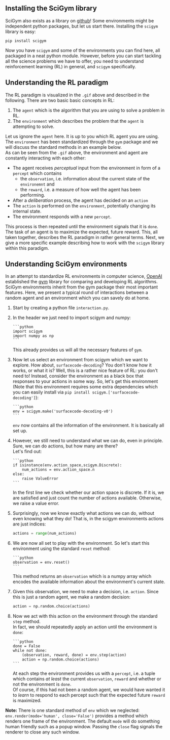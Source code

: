 ## Installing the SciGym library

SciGym also exists as a library on [github](https://github.com/hendrikpn/scigym)!
Some environments might be independent python packages, but let us start there.
Installing the `scigym` library is easy:

    pip install scigym

Now you have `scigym` and some of the environments you can find here, all packaged in a neat python module.
However, before you can start tackling all the science problems we have to offer, you need to understand reinforcement learning (RL) in general, and `scigym` specifically.

## Understanding the RL paradigm

The RL paradigm is visualized in the `.gif` above and described in the following.
There are two basic basic concepts in RL:

1. The `agent` which is the algorithm that you are using to solve a problem in RL.
2. The `environment` which describes the problem that the `agent` is attempting to solve.

Let us ignore the `agent` here. It is up to you which RL agent you are using.
The `environment` has been standardized through the `gym` package and we will discuss the standard methods in an example below.  
As can be seen from the `.gif` above, the environment and agent are constantly interacting with each other:

- The agent receives _perceptual_ input from the environment in form of a `percept` which contains
  - the `observation`, i.e. information about the current state of the `environemnt` and
  - the `reward`, i.e. a measure of how well the agent has been performing.
- After a _deliberation_ process, the agent has decided on an `action`
- The `action` is performed on the `environment`, potentially changing its internal state.
- The environment responds with a new `percept`.

This process is then repeated until the environment signals that it is `done`. The task of an agent is to maximize the expected, future reward.
This, all taken together, describes the RL paradigm in rather general terms. Next, we give a more specific example describing how to work with the `scigym` library within this paradigm.

## Understanding SciGym environments

In an attempt to standardize RL environments in computer science, [OpenAI](https://openai.com/) established the [gym](https://github.com/openai/gym) library for comparing and developing RL algorithms.
SciGym environments inherit from the gym package their most important features.
Here, we present a typical round of interactions between a random agent and an environment which you can savely do at home.

1.  Start by creating a python file `interaction.py`.
2.  In the header we just need to import scigym and numpy:

        ```python
        import scigym
        import numpy as np
        ```

    This already provides us will all the necessary features of `gym`.

3.  Now let us select an environment from scigym which we want to explore. How about, `surfacecode-decoding`? 
    You don't know how it works, or what it is? Well, this is a rather nice feature of RL: you don't need to! Instead, consider the environment as a black box that responses to your actions in some way.
    So, let's get this environment (Note that this environment requires some extra dependencies which you can easily install via `pip install scigym.['surfacecode-decoding']`):

        ```python
        env = scigym.make('surfacecode-decoding-v0')
        ```

    `env` now contains all the information of the environment. It is basically all set up.

4.  However, we still need to understand what we can do, even in principle. Sure, we can do actions, but how many are there?  
    Let's find out:

        ```python
        if isinstance(env.action_space,scigym.Discrete):
            num_actions = env.action_space.n
        else:
            raise ValueError
        ```

    In the first line we check whether our action space is discrete. If it is, we are satisfied and just count the number of actions available. Otherwise, we raise a value error.

5.  Surprisingly, now we know exactly what actions we can do, without even knowing what they do! That is, in the scigym environments actions are just indices:

    ```python
    actions = range(num_actions)
    ```

6.  We are now all set to play with the environment. So let's start this environment using the standard `reset` method:

        ```python
        observation = env.reset()
        ```

    This method returns an `observation` which is a numpy array which encodes the available information about the environment's current state.

7.  Given this observation, we need to make a decision, i.e. `action`. Since this is just a random agent, we make a random decision:

    ```python
    action = np.random.choice(actions)
    ```

8.  Now we act with this action on the environment through the standard `step` method.  
    In fact, we should repeatedly apply an action until the environment is `done`:

        ```python
        done = False
        while not done:
            (observation, reward, done) = env.step(action)
            action = np.random.choice(actions)
        ```

    At each step the environment provides us with a `percept`, i.e. a tuple which contains _at least_ the current `observation`, `reward` and whether or not the environment is `done`.  
    Of course, if this had not been a random agent, we would have wanted it to _learn_ to respond to each percept such that the expected future `reward` is maximized.

**Note:**
There is one standard method of `env` which we neglected: `env.render(mode='human', close='False')` provides a method which renders one frame of the environment. The default `mode` will do something human friendly such as a popup window. Passing the `close` flag signals the renderer to close any such window.
